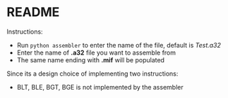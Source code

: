 # README

Instructions:

* Run `python assembler` to enter the name of the file, default is *Test.a32*
* Enter the name of **.a32** file you want to assemble from
* The same name ending with **.mif** will be populated

Since its a design choice of implementing two instructions:

* BLT, BLE, BGT, BGE is not implemented by the assembler
